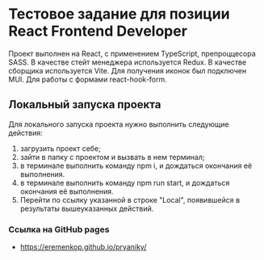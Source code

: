 # Тестовое задание для позиции React Frontend Developer

Проект выполнен на React, с применением TypeScript, препроццесора SASS. В качестве стейт менеджера используется Redux. В качестве сборщика используется Vite. Для получения иконок был подключен MUI. Для работы с формами react-hook-form.

## Локальный запуска проекта

Для локального запуска проекта нужно выполнить следующие действия:
1) загрузить проект себе;
2) зайти в папку с проектом и вызвать в нем терминал;
3) в терминале выполнить команду npm i, и дождаться окончания её выполнения.
4) в терминале выполнить команду npm run start, и дождаться окончания её выполнения.
5) Перейти по ссылку указанной в строке "Local", появившейся в результаты вышеуказанных действий.

### Ссылка на GitHub pages
- https://eremenkop.github.io/pryaniky/